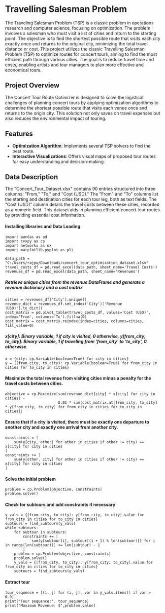 # **Travelling Salesman Problem**

The Traveling Salesman Problem (TSP) is a classic problem in operations research and computer science, focusing on optimization. The problem involves a salesman who must visit a list of cities and return to the starting point. The objective is to find the shortest possible route that visits each city exactly once and returns to the original city, minimizing the total travel distance or cost.
This project utilizes the classic Travelling Salesman Problem (TSP) to optimize routes for concert tours, aiming to find the most efficient path through various cities. The goal is to reduce travel time and costs, enabling artists and tour managers to plan more effective and economical tours.

## Project Overview

The Concert Tour Route Optimizer is designed to solve the logistical challenges of planning concert tours by applying optimization algorithms to determine the shortest possible route that visits each venue once and returns to the origin city. This solution not only saves on travel expenses but also reduces the environmental impact of touring.

## Features

- **Optimization Algorithm**: Implements several TSP solvers to find the best route.
- **Interactive Visualizations**: Offers visual maps of proposed tour routes for easy understanding and decision-making.

## Data Description

The "Concert_Tour_Dataset.xlsx" contains 90 entries structured into three columns: "From," "To," and "Cost (USD)." The "From" and "To" columns list the starting and destination cities for each tour leg, both as text fields. The "Cost (USD)" column details the travel costs between these cities, recorded as a numeric field. This dataset aids in planning efficient concert tour routes by providing essential cost information.

#### Installing libraries and Data Loading
```{python}
import pandas as pd
import cvxpy as cp
import networkx as nx
import matplotlib.pyplot as plt

data_path = "C:/Users/rajpu/Downloads/concert_tour_optimization_dataset.xlsx"
travel_costs_df = pd.read_excel(data_path, sheet_name='Travel Costs')
revenues_df = pd.read_excel(data_path, sheet_name='Revenues')

```
##### Retrieve unique cities from the revenue DataFrame and generate a revenue dictionary and a cost matrix
```{python}
cities = revenues_df['City'].unique()
revenue_dict = revenues_df.set_index('City')['Revenue (USD)'].to_dict()
cost_matrix = pd.pivot_table(travel_costs_df, values='Cost (USD)', index='From', columns='To').fillna(0)
cost_matrix = cost_matrix.reindex(index=cities, columns=cities, fill_value=0)
```

##### x[city]: Binary variable, 1 if city is visited, 0 otherwise, y[from_city, to_city]: Binary variable, 1 if traveling from 'from_city' to 'to_city', 0 otherwise.
```{python}
x = {city: cp.Variable(boolean=True) for city in cities}
y = {(from_city, to_city): cp.Variable(boolean=True) for from_city in cities for to_city in cities}
```

#### Maximize the total revenue from visiting cities minus a penalty for the travel costs between cities.
```{python}
objective = cp.Maximize(sum(revenue_dict[city] * x[city] for city in cities) -
                        0.01 * sum(cost_matrix.at[from_city, to_city] * y[from_city, to_city] for from_city in cities for to_city in cities))
```

#### Ensure that if a city is visited, there must be exactly one departure to another city and exactly one arrival from another city.
```{python}
constraints = [
    sum(y[city, other] for other in cities if other != city) == x[city] for city in cities
]
constraints += [
    sum(y[other, city] for other in cities if other != city) == x[city] for city in cities
]
```
#### Solve the initial problem
```{python}
problem = cp.Problem(objective, constraints)
problem.solve()
```

#### Check for subtours and add constraints if necessary
```{python}
y_vals = {(from_city, to_city): y[from_city, to_city].value for from_city in cities for to_city in cities}
subtours = find_subtours(y_vals)
while subtours:
    for subtour in subtours:
        constraints += [
            sum(y[subtour[i], subtour[(i + 1) % len(subtour)]] for i in range(len(subtour))) <= len(subtour) - 1
        ]
    problem = cp.Problem(objective, constraints)
    problem.solve()
    y_vals = {(from_city, to_city): y[from_city, to_city].value for from_city in cities for to_city in cities}
    subtours = find_subtours(y_vals)
```

#### Extract tour
```{python}
tour_sequence = [(i, j) for (i, j), var in y_vals.items() if var > 0.9]
print("Tour sequence:", tour_sequence)
print("Maximum Revenue: $",problem.value)
```
